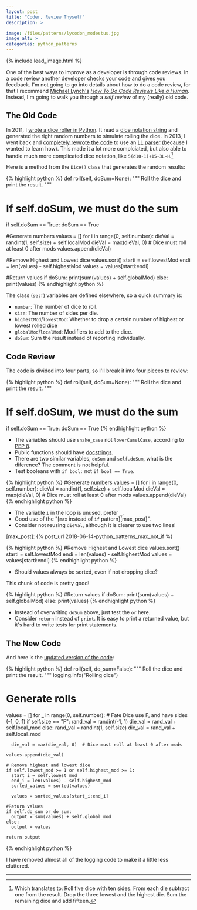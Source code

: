 ```yaml
---
layout: post
title: "Coder, Review Thyself"
description: >

image: /files/patterns/lycodon_modestus.jpg
image_alt: >
categories: python_patterns
---
```


{% include lead_image.html %}

One of the best ways to improve as a developer is through code reviews. In a
code review another developer checks your code and gives you feedback. I'm not
going to go into details about how to do a code review, for that I recommend
[Michael Lynch's][ml_twitter] [_How To Do Code Reviews Like a
Human_][like_a_human]. Instead, I'm going to walk you through a _self review_
of my (really) old code.

[ml_twitter]: https://twitter.com/deliberatecoder
[like_a_human]: https://mtlynch.io/human-code-reviews-1/

## The Old Code

In 2011, I [wrote a dice roller in Python][2011_code]. It read a [dice
notation string][dice_notation] and generated the right random numbers to
simulate rolling the dice. In 2013, I went back and [completely rewrote the
code][2013_code] to use an [LL parser][ll_parser] (because I wanted to learn
how). This made it a lot more complciated, but also able to handle much more
complicated dice notation, like `5(d10-1)+15-3L-H`.[^1]

[2011_code]: https://github.com/agude/Dice/blob/48b37b24dee336ede767e31ec888894ba139a27b/dice.py
[dice_notation]: https://en.wikipedia.org/wiki/Dice_notation
[2013_code]: https://github.com/agude/Dice/blob/bd22217c74bf1b1605759d8bb0da4db30671e6f8/dice.py
[ll_parser]: https://en.wikipedia.org/wiki/LL_parser

Here is a method from the `Dice()` class that generates the random results:

{% highlight python %}
def roll(self, doSum=None):
  """ Roll the dice and print the result. """
  # If self.doSum, we must do the sum
  if self.doSum == True:
    doSum == True

  #Generate numbers
  values = []
  for i in range(0, self.number):
    dieVal = randint(1, self.size) + self.localMod
    dieVal = max(dieVal, 0)  # Dice must roll at least 0 after mods
    values.append(dieVal)

  #Remove Highest and Lowest dice
  values.sort()
  starti = self.lowestMod
  endi = len(values) - self.highestMod
  values = values[starti:endi]

  #Return values
  if doSum:
    print(sum(values) + self.globalMod)
  else:
    print(values)
{% endhighlight python %}

The class (`self`) variables are defined elsewhere, so a quick summary is:

- `number`: The number of dice to roll.
- `size`: The number of sides per die.
- `highestMod`/`lowestMod`: Whether to drop a certain number of highest or
  lowest rolled dice
- `globalMod`/`localMod`: Modifiers to add to the dice.
- `doSum`: Sum the result instead of reporting individually.


## Code Review

The code is divided into four parts, so I'll break it into four pieces to
review:

{% highlight python %}
def roll(self, doSum=None):
  """ Roll the dice and print the result. """
  # If self.doSum, we must do the sum
  if self.doSum == True:
    doSum == True
{% endhighlight python %}

  - The variables should use `snake_case` not `lowerCamelCase`, according to [PEP 8][pep8].
  - Public functions should have [docstrings][pep257]. 
  - There are two similar variables, `doSum` and `self.doSum`, what is the diference? The comment is not helpful.
  - Test booleans with `if bool:` not `if bool == True`.

[pep257]: https://www.python.org/dev/peps/pep-0257/
[pep8]: https://www.python.org/dev/peps/pep-0008/

{% highlight python %}
  #Generate numbers
  values = []
  for i in range(0, self.number):
    dieVal = randint(1, self.size) + self.localMod
    dieVal = max(dieVal, 0)  # Dice must roll at least 0 after mods
    values.append(dieVal)
{% endhighlight python %}

- The variable `i` in the loop is unused, prefer `_`. 
- Good use of the "[`max` instead of `if` pattern][max_post]".
- Consider not reusing `dieVal`, although it is clearer to use two lines!

[max_post]: {% post_url 2018-06-14-python_patterns_max_not_if %}

{% highlight python %}
  #Remove Highest and Lowest dice
  values.sort()
  starti = self.lowestMod
  endi = len(values) - self.highestMod
  values = values[starti:endi]
{% endhighlight python %}

- Should values always be sorted, even if not dropping dice?

This chunk of code is pretty good!

{% highlight python %}
  #Return values
  if doSum:
    print(sum(values) + self.globalMod)
  else:
    print(values)
{% endhighlight python %}

- Instead of overwriting `doSum` above, just test the `or` here.
- Consider `return` instead of `print`. It is easy to print a returned value,
but it's hard to write tests for print statements.


## The New Code

And here is the [updated version of the code][2018_code]:

[2018_code]: https://github.com/agude/Dice/blob/cf96a6629b9f4e58813bf45b25a567f630c8f711/dice/dice.py

{% highlight python %}
def roll(self, do_sum=False):
  """ Roll the dice and print the result. """
  logging.info("Rolling dice")
  # Generate rolls
  values = []
  for _ in range(0, self.number):
    # Fate Dice use F, and have sides (-1, 0, 1)
    if self.size == "F":
      rand_val = randint(-1, 1)
      die_val = rand_val + self.local_mod
    else:
      rand_val = randint(1, self.size)
      die_val = rand_val + self.local_mod

      die_val = max(die_val, 0)  # Dice must roll at least 0 after mods

    values.append(die_val)

    # Remove highest and lowest dice
    if self.lowest_mod >= 1 or self.highest_mod >= 1:
      start_i = self.lowest_mod
      end_i = len(values) - self.highest_mod
      sorted_values = sorted(values)

      values = sorted_values[start_i:end_i]

    #Return values
    if self.do_sum or do_sum:
      output = sum(values) + self.global_mod
    else:
      output = values

    return output
{% endhighlight python %}

I have removed almost all of the logging code to make it a little less
cluttered.

---

[^1]: Which translates to: Roll five dice with ten sides. From each die subtract one from the result. Drop the three lowest and the highest die. Sum the remaining dice and add fifteen.
